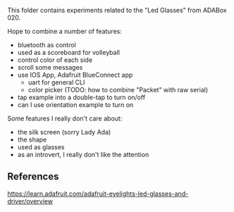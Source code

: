 This folder contains experiments related to the "Led Glasses" from ADABox 020.

Hope to combine a number of features:
- bluetooth as control
- used as a scoreboard for volleyball
- control color of each side
- scroll some messages
- use IOS App, Adafruit BlueConnect app
    - uart for general CLI
    - color picker (TODO: how to combine "Packet" with raw serial)
- tap example into a double-tap to turn on/off
- can I use orientation example to turn on


Some features I really don't care about:
- the silk screen (sorry Lady Ada)
- the shape
- used as glasses
- as an introvert, I really don't like the attention

## References

https://learn.adafruit.com/adafruit-eyelights-led-glasses-and-driver/overview

